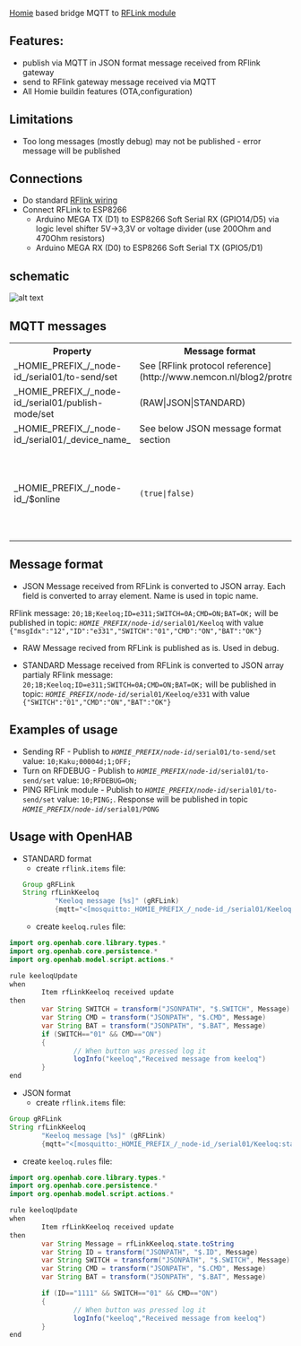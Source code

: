 [Homie](https://github.com/homieiot/convention) based bridge MQTT to [RFLink module](http://www.nemcon.nl/blog2)

## Features:
* publish via MQTT in JSON format message received from RFlink gateway
* send to RFlink gateway message received via MQTT
* All Homie buildin features (OTA,configuration)

## Limitations
  * Too long messages (mostly debug) may not be published - error message will be published

## Connections

* Do standard [RFlink wiring](http://www.nemcon.nl/blog2/wiring)
* Connect RFLink to ESP8266
  * Arduino MEGA TX (D1) to ESP8266 Soft Serial RX (GPIO14/D5) via logic level shifter 5V->3,3V or voltage divider (use 200Ohm and 470Ohm resistors)
  * Arduino MEGA RX (D0) to ESP8266 Soft Serial TX (GPIO5/D1)

## schematic
![alt text](docs/rf-link-gw_schem.png "Basic schematic")

## MQTT messages

<table>
<tr>
  <th>Property</th>
  <th>Message format</th>
  <th>Direction</th>
  <th>Description</th>
</tr>
<tr>
  <td>_HOMIE_PREFIX_/_node-id_/serial01/to-send/set</td>
  <td>See [RFlink protocol reference](http://www.nemcon.nl/blog2/protref) </td>
  <td>Controller → Device</td>
  <td></td>
</tr>
<tr>
  <td>_HOMIE_PREFIX_/_node-id_/serial01/publish-mode/set</td>
  <td>(RAW|JSON|STANDARD)</td>
  <td>Controller → Device</td>
  <td>Set publishing methods</td>
</tr>
<tr>
  <td>_HOMIE_PREFIX_/_node-id_/serial01/_device_name_</td>
  <td>See below JSON message format section</td>
  <td>Device → Controller</td>
  <td></td>
</tr>
<tr>
</tr>
<tr>
  <td>_HOMIE_PREFIX_/_node-id_/$online</td>
  <td><code>(true|false)</code></td>
  <td>Device → Controller</td>
  <td><code>/true</code> when the device is online, <code>false</code> when the device is offline (through LWT)</td>
</tr>
</table>

## Message format

* JSON
Message received from RFLink is converted to JSON array. Each field is converted to array element. Name is used in topic name.

RFlink message: <code>20;1B;Keeloq;ID=e311;SWITCH=0A;CMD=ON;BAT=OK;</code> will be published in topic:
<code>_HOMIE_PREFIX_/_node-id_/serial01/Keeloq</code> with value <code>{"msgIdx":"12","ID":"e331","SWITCH":"01","CMD":"ON","BAT":"OK"}</code>

* RAW
Message recived from RFLink is published as is. Used in debug.

* STANDARD
Message received from RFLink is converted to JSON array partialy
RFlink message: <code>20;1B;Keeloq;ID=e311;SWITCH=0A;CMD=ON;BAT=OK;</code> will be published in topic:
<code>_HOMIE_PREFIX_/_node-id_/serial01/Keeloq/e331</code> with value <code>{"SWITCH":"01","CMD":"ON","BAT":"OK"}</code>

## Examples of usage

* Sending RF - Publish to <code>_HOMIE_PREFIX_/_node-id_/serial01/to-send/set</code> value: <code>10;Kaku;00004d;1;OFF;</code>
* Turn on RFDEBUG - Publish to <code>_HOMIE_PREFIX_/_node-id_/serial01/to-send/set</code> value: <code>10;RFDEBUG=ON;</code>
* PING RFLink module - Publish to <code>_HOMIE_PREFIX_/_node-id_/serial01/to-send/set</code> value: <code>10;PING;</code>. Response will be published in topic <code>_HOMIE_PREFIX_/_node-id_/serial01/PONG</code>

## Usage with OpenHAB

* STANDARD format
  * create <code>rflink.items</code> file:
  ```java
  Group gRFLink
  String rfLinkKeeloq
          "Keeloq message [%s]" (gRFLink)
          {mqtt="<[mosquitto:_HOMIE_PREFIX_/_node-id_/serial01/Keeloq/1111:state:default]"}
  ```
  * create <code>keeloq.rules</code> file:
```java
import org.openhab.core.library.types.*
import org.openhab.core.persistence.*
import org.openhab.model.script.actions.*

rule keeloqUpdate
when
        Item rfLinkKeeloq received update
then
        var String SWITCH = transform("JSONPATH", "$.SWITCH", Message)
        var String CMD = transform("JSONPATH", "$.CMD", Message)
        var String BAT = transform("JSONPATH", "$.BAT", Message)
        if (SWITCH=="01" && CMD=="ON")
        {
                // When button was pressed log it
                logInfo("keeloq","Received message from keeloq")
        }
end
```

* JSON format
  * create <code>rflink.items</code> file:
```java
Group gRFLink
String rfLinkKeeloq
        "Keeloq message [%s]" (gRFLink)
        {mqtt="<[mosquitto:_HOMIE_PREFIX_/_node-id_/serial01/Keeloq:state:default]"}
```

  * create <code>keeloq.rules</code> file:
```java
import org.openhab.core.library.types.*
import org.openhab.core.persistence.*
import org.openhab.model.script.actions.*

rule keeloqUpdate
when
        Item rfLinkKeeloq received update
then
        var String Message = rfLinkKeeloq.state.toString
        var String ID = transform("JSONPATH", "$.ID", Message)
        var String SWITCH = transform("JSONPATH", "$.SWITCH", Message)
        var String CMD = transform("JSONPATH", "$.CMD", Message)
        var String BAT = transform("JSONPATH", "$.BAT", Message)

        if (ID=="1111" && SWITCH=="01" && CMD=="ON")
        {
                // When button was pressed log it
                logInfo("keeloq","Received message from keeloq")
        }
end

```
